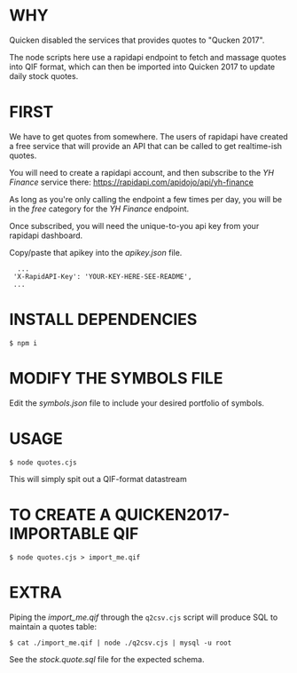 # WHY #

Quicken disabled the services that provides quotes to "Qucken 2017".

The node scripts here use a rapidapi endpoint to fetch and massage quotes into
QIF format, which can then be imported into Quicken 2017 to update daily stock quotes.

# FIRST #

We have to get quotes from somewhere. The users of rapidapi have created a free service
that will provide an API that can be called to get realtime-ish quotes.

You will need to create a rapidapi account, and then subscribe to the _YH Finance_
service there: https://rapidapi.com/apidojo/api/yh-finance

As long as you're only calling
the endpoint a few times per day, you will be in the _free_ category for the _YH Finance_ endpoint.

Once subscribed, you will need the unique-to-you api key from your rapidapi dashboard.

Copy/paste that apikey into the _apikey.json_ file.

```
  ...
 'X-RapidAPI-Key': 'YOUR-KEY-HERE-SEE-README',
 ...
```

# INSTALL DEPENDENCIES #

```$ npm i```

# MODIFY THE SYMBOLS FILE #

Edit the _symbols.json_ file to include your desired portfolio of symbols.

# USAGE #

```$ node quotes.cjs```

This will simply spit out a QIF-format datastream

# TO CREATE A QUICKEN2017-IMPORTABLE QIF #

```$ node quotes.cjs > import_me.qif```

# EXTRA #

Piping the _import_me.qif_ through the `q2csv.cjs` script will produce SQL to maintain a quotes table:

```$ cat ./import_me.qif | node ./q2csv.cjs | mysql -u root```

See the _stock.quote.sql_ file for the expected schema.
